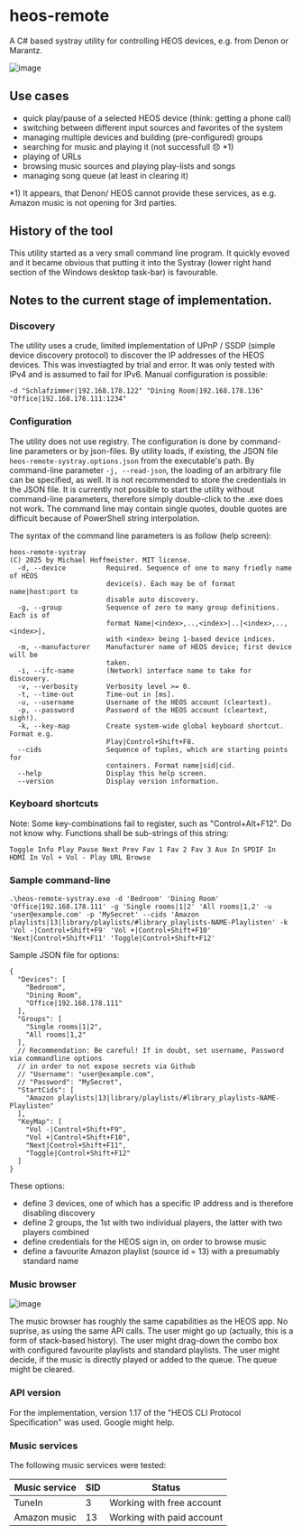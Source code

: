 # heos-remote
A C# based systray utility for controlling HEOS devices, e.g. from Denon or Marantz.

![image](https://github.com/user-attachments/assets/e497fe27-c0f5-47e9-b6a8-54533bc122a5)

## Use cases
* quick play/pause of a selected HEOS device (think: getting a phone call)
* switching between different input sources and favorites of the system
* managing multiple devices and building (pre-configured) groups
* searching for music and playing it (not successfull :disappointed: *1)
* playing of URLs
* browsing music sources and playing play-lists and songs
* managing song queue (at least in clearing it)

*1) It appears, that Denon/ HEOS cannot provide these services, as e.g. Amazon music is not opening for
    3rd parties.

## History of the tool
This utility started as a very small command line program. It quickly evoved and it became obvious
that putting it into the Systray (lower right hand section of the Windows desktop task-bar) is favourable.

## Notes to the current stage of implementation.

### Discovery
The utility uses a crude, limited implementation of UPnP / SSDP (simple device discovery protocol) to discover the IP addresses of the HEOS devices.
This was investiagted by trial and error.
It was only tested with IPv4 and is assumed to fail for IPv6.
Manual configuration is possible:
```
-d "Schlafzimmer|192.168.178.122" "Dining Room|192.168.178.136" "Office|192.168.178.111:1234"
```

### Configuration
The utility does not use registry. The configuration is done by command-line parameters or by json-files.
By utility loads, if existing, the JSON file `heos-remote-systray.options.json` from the executable's path.
By command-line parameter `-j, --read-json`, the loading of an arbitrary file can be specified, as well.
It is not recommended to store the credentials in the JSON file.
It is currently not possible to start the utility without command-line parameters, therefore simply double-click to the .exe does not work.
The command line may contain single quotes, double quotes are difficult because of PowerShell string interpolation.

The syntax of the command line parameters is as follow (help screen):
```
heos-remote-systray
(C) 2025 by Michael Hoffmeister. MIT license.
  -d, --device          Required. Sequence of one to many friedly name of HEOS
                        device(s). Each may be of format name|host:port to
                        disable auto discovery.
  -g, --group           Sequence of zero to many group definitions. Each is of
                        format Name|<index>,..,<index>|..|<index>,..,<index>|,
                        with <index> being 1-based device indices.
  -m, --manufacturer    Manufacturer name of HEOS device; first device will be
                        taken.
  -i, --ifc-name        (Network) interface name to take for discovery.
  -v, --verbosity       Verbosity level >= 0.
  -t, --time-out        Time-out in [ms].
  -u, --username        Username of the HEOS account (cleartext).
  -p, --password        Password of the HEOS account (cleartext, sigh!).
  -k, --key-map         Create system-wide global keyboard shortcut. Format e.g.
                        Play|Control+Shift+F8.
  --cids                Sequence of tuples, which are starting points for
                        containers. Format name|sid|cid.
  --help                Display this help screen.
  --version             Display version information.
```

### Keyboard shortcuts
Note: Some key-combinations fail to register, such as "Control+Alt+F12". Do not know why.
Functions shall be sub-strings of this string:
```
Toggle Info Play Pause Next Prev Fav 1 Fav 2 Fav 3 Aux In SPDIF In HDMI In Vol + Vol - Play URL Browse
```

### Sample command-line

```
.\heos-remote-systray.exe -d 'Bedroom' 'Dining Room' 'Office|192.168.178.111' -g 'Single rooms|1|2' 'All rooms|1,2' -u 'user@example.com' -p 'MySecret' --cids 'Amazon playlists|13|library/playlists/#library_playlists-NAME-Playlisten' -k 'Vol -|Control+Shift+F9' 'Vol +|Control+Shift+F10'  'Next|Control+Shift+F11' 'Toggle|Control+Shift+F12'
```

Sample JSON file for options:
```
{
  "Devices": [
    "Bedroom",
    "Dining Room",
    "Office|192.168.178.111"
  ],
  "Groups": [
    "Single rooms|1|2",
    "All rooms|1,2"
  ],
  // Recommendation: Be careful! If in doubt, set username, Password via commandline options
  // in order to not expose secrets via Github
  // "Username": "user@example.com",
  // "Password": "MySecret",
  "StartCids": [
    "Amazon playlists|13|library/playlists/#library_playlists-NAME-Playlisten"
  ],
  "KeyMap": [
    "Vol -|Control+Shift+F9",
    "Vol +|Control+Shift+F10",
    "Next|Control+Shift+F11",
    "Toggle|Control+Shift+F12"
  ]
}
```

These options:
* define 3 devices, one of which has a specific IP address and is therefore disabling discovery
* define 2 groups, the 1st with two individual players, the latter with two players combined
* define credentials for the HEOS sign in, on order to browse music
* define a favourite Amazon playlist (source id = 13) with a presumably standard name

### Music browser

![image](https://github.com/user-attachments/assets/d4a050fa-1174-4c87-99cf-1c50a8dc7a4e)

The music browser has roughly the same capabilities as the HEOS app. No suprise, as using the same API calls.
The user might go up (actually, this is a form of stack-based history).
The user might drag-down the combo box with configured favourite playlists and standard playlists.
The user might decide, if the music is directly played or added to the queue.
The queue might be cleared.

### API version
For the implementation, version 1.17 of the "HEOS CLI Protocol Specification" was used.
Google might help.

### Music services
The following music services were tested:

| Music service | SID | Status |
| ------------- | --- | ------ |
| TuneIn        | 3   | Working with free account |
| Amazon music  | 13  | Working with paid account |
